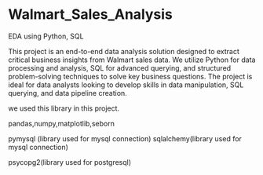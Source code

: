 # Walmart_Sales_Analysis
EDA using Python, SQL

This project is an end-to-end data analysis solution designed to extract critical business insights from Walmart sales data. We utilize Python for data processing and analysis, SQL for advanced querying, and structured problem-solving techniques to solve key business questions. The project is ideal for data analysts looking to develop skills in data manipulation, SQL querying, and data pipeline creation.

we used this library in this project.

pandas,numpy,matplotlib,seborn

pymysql (library used for mysql connection)
sqlalchemy(library used for mysql connection)

psycopg2(library used for postgresql)


